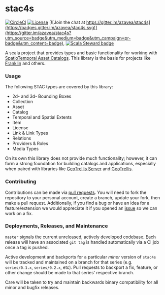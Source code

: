 # stac4s

[![CircleCI](https://circleci.com/gh/azavea/stac4s/tree/master.svg?style=svg)](https://circleci.com/gh/azavea/stac4s/tree/master) [![License](https://img.shields.io/badge/License-Apache%202.0-blue.svg)](https://opensource.org/licenses/Apache-2.0) [![Join the chat at https://gitter.im/azavea/stac4s](https://badges.gitter.im/azavea/stac4s.svg)](https://gitter.im/azavea/stac4s?utm_source=badge&utm_medium=badge&utm_campaign=pr-badge&utm_content=badge), [![Scala Steward badge](https://img.shields.io/badge/Scala_Steward-helping-blue.svg?style=flat&logo=data:image/png;base64,iVBORw0KGgoAAAANSUhEUgAAAA4AAAAQCAMAAAARSr4IAAAAVFBMVEUAAACHjojlOy5NWlrKzcYRKjGFjIbp293YycuLa3pYY2LSqql4f3pCUFTgSjNodYRmcXUsPD/NTTbjRS+2jomhgnzNc223cGvZS0HaSD0XLjbaSjElhIr+AAAAAXRSTlMAQObYZgAAAHlJREFUCNdNyosOwyAIhWHAQS1Vt7a77/3fcxxdmv0xwmckutAR1nkm4ggbyEcg/wWmlGLDAA3oL50xi6fk5ffZ3E2E3QfZDCcCN2YtbEWZt+Drc6u6rlqv7Uk0LdKqqr5rk2UCRXOk0vmQKGfc94nOJyQjouF9H/wCc9gECEYfONoAAAAASUVORK5CYII=)](https://scala-steward.org)

A scala project that provides types and basic functionality for working with [SpatioTemporal Asset Catalogs](https://stacspec.org). This library is the basis for projects like [Franklin](https://azavea.github.io/franklin/) and others.

### Usage

The following STAC types are covered by this library:
 - 2d- and 3d- Bounding Boxes
 - Collection
 - Asset
 - Catalog
 - Temporal and Spatial Extents
 - Item
 - License
 - Link & Link Types
 - Relations
 - Providers & Roles
 - Media Types

On its own this library does not provide much functionality; however, it can form a strong foundation for building catalogs and applications, especially when paired with libraries like [GeoTrellis Server](https://github.com/geotrellis/geotrellis-server) and [GeoTrellis](https://geotrellis.io).

### Contributing

Contributions can be made via [pull requests](https://github.com/azavea/stac4s/pulls). You will need to fork the repository to your personal account, create a branch, update your fork, then make a pull request. Additionally, if you find a bug or have an idea for a feature/extension we would appreciate it if you opened an [issue](https://github.com/azavea/stac4s/issues) so we can work on a fix.

### Deployments, Releases, and Maintenance

`master` signals the current unreleased, actively developed codebase. Each release will have an associated `git tag` is handled automatically via a CI job once a tag is pushed.

Active development and backports for a particular _minor_ version of `stac4s` will be tracked and maintained on a branch for that series (e.g. `series/0.1.x`, `series/0.2.x`, etc). Pull requests to backport a fix, feature, or other change should be made to that series' respective branch.

Care will be taken to try and maintain backwards binary compatibility for all minor and bugfix releases.
